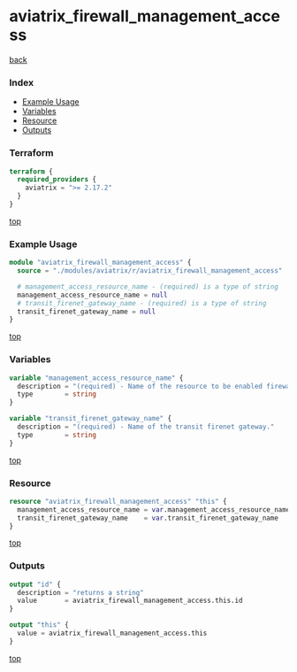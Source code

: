 # aviatrix_firewall_management_access

[back](../aviatrix.md)

### Index

- [Example Usage](#example-usage)
- [Variables](#variables)
- [Resource](#resource)
- [Outputs](#outputs)

### Terraform

```terraform
terraform {
  required_providers {
    aviatrix = ">= 2.17.2"
  }
}
```

[top](#index)

### Example Usage

```terraform
module "aviatrix_firewall_management_access" {
  source = "./modules/aviatrix/r/aviatrix_firewall_management_access"

  # management_access_resource_name - (required) is a type of string
  management_access_resource_name = null
  # transit_firenet_gateway_name - (required) is a type of string
  transit_firenet_gateway_name = null
}
```

[top](#index)

### Variables

```terraform
variable "management_access_resource_name" {
  description = "(required) - Name of the resource to be enabled firewall management access."
  type        = string
}

variable "transit_firenet_gateway_name" {
  description = "(required) - Name of the transit firenet gateway."
  type        = string
}
```

[top](#index)

### Resource

```terraform
resource "aviatrix_firewall_management_access" "this" {
  management_access_resource_name = var.management_access_resource_name
  transit_firenet_gateway_name    = var.transit_firenet_gateway_name
}
```

[top](#index)

### Outputs

```terraform
output "id" {
  description = "returns a string"
  value       = aviatrix_firewall_management_access.this.id
}

output "this" {
  value = aviatrix_firewall_management_access.this
}
```

[top](#index)